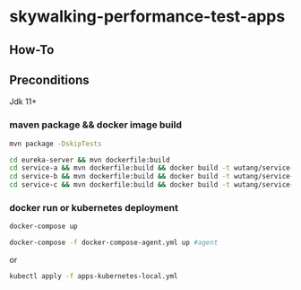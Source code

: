 # skywalking-performance-test-apps

## How-To

## Preconditions

Jdk 11+

### maven package && docker image build
```bash
mvn package -DskipTests
```

```bash
cd eureka-server && mvn dockerfile:build 
cd service-a && mvn dockerfile:build && docker build -t wutang/service-a:2.0-agent -f Dockerfile-agent .
cd service-b && mvn dockerfile:build && docker build -t wutang/service-b:2.0-agent -f Dockerfile-agent .
cd service-c && mvn dockerfile:build && docker build -t wutang/service-c:2.0-agent -f Dockerfile-agent .
```

### docker run or kubernetes deployment

```bash
docker-compose up

docker-compose -f docker-compose-agent.yml up #agent
```

or
 
```bash
kubectl apply -f apps-kubernetes-local.yml
```
